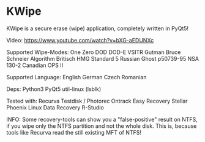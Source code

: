 # KWipe
KWipe is a secure erase (wipe) application, completely written in PyQt5!

Video: https://www.youtube.com/watch?v=bXG-aEDUNXc

Supported Wipe-Modes:
One
Zero
DOD
DOD-E
VSITR
Gutman
Bruce Schneier Algorithm
Britisch HMG Standard 5
Russian Ghost p50739-95
NSA 130-2
Canadian OPS II 

Supported Language:
English
German
Czech
Romanian

Deps:
Python3
PyQt5
util-linux (lsblk)


Tested with:
Recurva
Testdisk / Photorec
Ontrack Easy Recovery
Stellar Phoenix Linux Data Recovery
R-Studio 


INFO:
Some recovery-tools can show you a "false-positive" result on NTFS, if you wipe only the NTFS partition and not the whole disk.
This is, because tools like Recurva read the still existing MFT of NTFS! 
